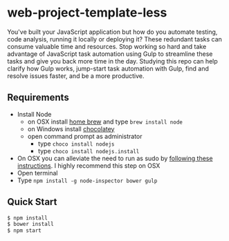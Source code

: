 # web-project-template-less
You've built your JavaScript application but how do you automate testing, code analysis, running it locally or deploying it? These redundant tasks can consume valuable time and resources. Stop working so hard and take advantage of JavaScript task automation using Gulp to streamline these tasks and give you back more time in the day. Studying this repo can help clarify how Gulp works, jump-start task automation with Gulp, find and resolve issues faster, and be a more productive.

## Requirements

- Install Node
	- on OSX install [home brew](http://brew.sh/) and type `brew install node`
	- on Windows install [chocolatey](https://chocolatey.org/) 
    - open command prompt as administrator
        - type `choco install nodejs`
        - type `choco install nodejs.install`
- On OSX you can alleviate the need to run as sudo by [following these instructions](http://jpapa.me/nomoresudo). I highly recommend this step on OSX
- Open terminal
- Type `npm install -g node-inspector bower gulp`

## Quick Start
```bash
$ npm install
$ bower install
$ npm start
```

